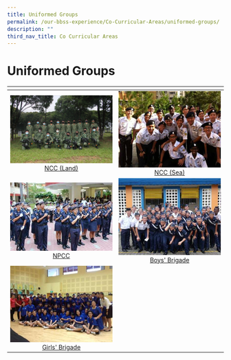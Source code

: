 ```yaml
---
title: Uniformed Groups
permalink: /our-bbss-experience/Co-Curricular-Areas/uniformed-groups/
description: ""
third_nav_title: Co Curricular Areas
---
```

# Uniformed Groups
<table>
<thead>
  <tr>
    <th style="width: 305px"></th>
    <th style="width: 305px"></th>
  </tr>
</thead>
<tbody>
  <tr>
    <td style="text-align: center;"><img src="/images/Our%20BBSS%20Experience/Cca/IMG_1654.jpg"><a target="" href="">NCC (Land)</a></td>
    <td style="text-align: center;"><a href="" target = "_blank"> <img src="/images/Our%20BBSS%20Experience/Cca/ncc_sea.jpg"></a><a href="" target = "_blank">NCC (Sea)</a></td>
  </tr>
  <tr>
    <td style="text-align: center;"><a href="" target = "_blank"> <img src="/images/Our%20BBSS%20Experience/Cca/773634_478874892170923_580015190.jpg"></a><a href="" target = "_blank">NPCC</a></td>
    <td style="text-align: center;"><a href="/uniformed-groups/boys-brigade/" target = "_blank"> <img src="/images/Our%20BBSS%20Experience/Cca/Drill%20Competition.jpg"></a><a href="/uniformed-groups/boys-brigade/" target = "_blank">Boys' Brigade</a></td>
  </tr>
  <tr>
    <td style="text-align: center;"><a href="" target = "_blank"> <img src="/images/Our%20BBSS%20Experience/Cca/AwardCeremony.jpg"></a><a href="" target = "_blank">Girls' Brigade</a></td>
    <td style="text-align: center;"></td>
  </tr>
</tbody>
</table>